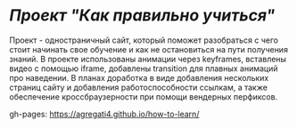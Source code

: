 # *Проект "Как правильно учиться"*
Проект - одностраничный сайт, который поможет разобраться с чего стоит начинать свое обучение и как не остановиться на пути получения знаний.
В проекте использованы анимации через keyframes, вставлены видео с помощью iframe, добавлены transition для плавных анимаций про наведении. 
В планах доработка в виде добавления нескольких страниц сайту и добавления работоспособности ссылкам, а также обеспечение кроссбраузерности при помощи вендерных перфиксов. 

gh-pages: https://agregati4.github.io/how-to-learn/
